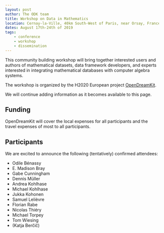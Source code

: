 ```yaml
---
layout: post
author: The ODK team
title: Workshop on Data in Mathematics
location: Cernay-la-Ville, 40km South-West of Paris, near Orsay, France
dates: August 17th-24th of 2019
tags:
    - conference
    - workshop
    - dissemination
---
```


This community building workshop will bring together interested users and authors of mathematical datasets,
data framework developers, and experts interested in integrating mathematical databases with computer algebra systems.

The workshop is organized by the H2020 European project [OpenDreamKit](http://opendreamkit.org).

We will continue adding information as it becomes available to this page.

## Funding

OpenDreamKit will cover the local expenses for all participants and
the travel expenses of most to all participants.

## Participants

We are excited to announce the following (tentatively) confirmed attendees:
* Odile Bénassy
* E. Madison Bray
* Gabe Cunningham
* Dennis Müller
* Andrea Kohlhase
* Michael Kohlhase
* Jukka Kohonen
* Samuel Lelièvre
* Florian Rabe
* Nicolas Thiéry
* Michael Torpey
* Tom Wiesing
* (Katja Berčič)
